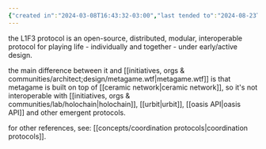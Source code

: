 ```yaml
---
{"created in":"2024-03-08T16:43:32-03:00","last tended to":"2024-08-23T21:16:57-03:00","aliases":["L1F3 protocol","l1f3.protocol","L1F3.protocol","an open-source, distributed, modular, interoperable protocol for playing life - individually and together"],"tags":["project","🌱","l1f3"],"dg-publish":true,"permalink":"/004-l1-f3/l1f3-protocol/","dgPassFrontmatter":true,"created":"2024-03-08T16:43:32.601-03:00","updated":"2024-08-23T21:39:35.646-03:00"}
---
```


the L1F3 protocol is an open-source, distributed, modular, interoperable protocol for playing life - individually and together - under early/active design.

the main difference between it and [[initiatives, orgs & communities/architect;design/metagame.wtf\|metagame.wtf]] is that metagame is built on top of [[ceramic network\|ceramic network]], so it's not interoperable with [[initiatives, orgs & communities/lab/holochain\|holochain]], [[urbit\|urbit]], [[oasis API\|oasis API]] and other emergent protocols.

for other references, see: [[concepts/coordination protocols\|coordination protocols]].